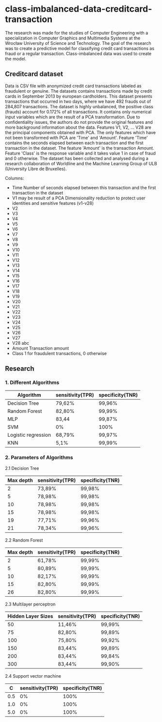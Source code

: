 # class-imbalanced-data-creditcard-transaction

The research was made for the studies of Computer Engineering with a specialization in Computer Graphics and Multimedia Systems at the Wrocław University of Science and Technology. The goal of the research was to create a predictive model for classifying credit card transactions as fraud or a regular transaction. Class-imbalanced data was used to create the model.

## Creditcard dataset

Data is CSV file with anonymized credit card transactions labeled as fraudulent or genuine.
The datasets contains transactions made by credit cards in September 2013 by european cardholders. This dataset presents transactions that occurred in two days, where we have 492 frauds out of 284,807 transactions. The dataset is highly unbalanced, the positive class (frauds) account for 0.172% of all transactions. It contains only numerical input variables which are the result of a PCA transformation.
Due to confidentiality issues, the authors do not provide the original features and more background information about the data. Features V1, V2, ... V28 are the principal components obtained with PCA. The only features which have not been transformed with PCA are 'Time' and 'Amount'. Feature 'Time' contains the seconds elapsed between each transaction and the first transaction in the dataset. The feature 'Amount' is the transaction Amount. Feature 'Class' is the response variable and it takes value 1 in case of fraud and 0 otherwise. The dataset has been collected and analysed during a research collaboration of Worldline and the Machine Learning Group  of ULB (University Libre de Bruxelles).

Columns:

- Time Number of seconds elapsed between this transaction and the first transaction in the dataset
- V1 may be result of a PCA Dimensionality reduction to protect user identities and sensitive features (v1-v28)
- V2
- V3
- V4
- V5
- V6
- V7
- V8
- V9
- V10
- V11
- V12
- V13
- V14
- V15
- V16
- V17
- V18
- V19
- V20
- V21
- V22
- V23
- V24
- V25
- V26
- V27
- V28 abc
- Amount Transaction amount
- Class 1 for fraudulent transactions, 0 otherwise

## Research

### 1. Different  Algorithms

|     Algorithm     |  sensitivity(TPR) |  specificity(TNR)  |
|-------------------|-------------------|--------------------|
|   Decision Tree   |        79,62%     |       99,96%       |
|   Random Forest   |        82,80%     |       99,99%       |
|       MLP         |        83,44      |        99,87%      |
|       SVM         |          0%       |       100%         |
|Logistic regression|        68,79%     |       99,97%       |
|       KNN         |         5,1%      |       99,99%       |

### 2. Parameters of Algorithms

2.1 Decision Tree

|     Max depth     |  sensitivity(TPR) |  specificity(TNR)  |
|-------------------|-------------------|--------------------|
|        2          |       73,89%      |       99,98%       |
|        5          |       78,98%      |       99,98%       |
|        10         |       78,98%      |       99,98%       |
|        15         |       78,98%      |       99,98%       |
|        19         |       77,71%      |       99,96%       |
|        21         |       78,34%      |       99,96%       |

2.2 Random Forest

|     Max depth     |  sensitivity(TPR) |  specificity(TNR)  |
|-------------------|-------------------|--------------------|
|        2          |       61,78%      |       99,99%       |
|        5          |       80,89%      |       99,99%       |
|        10         |       82,17%      |       99,99%       |
|        15         |       82,80%      |       99,99%       |
|        26         |       82,80%      |       99,99%       |

2.3 Multilayer perceptron

| Hidden Layer Sizes |  sensitivity(TPR) |  specificity(TNR)  |
|--------------------|-------------------|--------------------|
|        50          |       11,46%      |       99,99%       |
|        75          |       82,80%      |       99,89%       |
|        100         |       75,80%      |       99,92%       |
|        150         |       83,44%      |       99,89%       |
|        200         |       83,44%      |       99,84%       |
|        300         |       83,44%      |       99,90%       |

2.4 Support vector machine

|         C          |  sensitivity(TPR) |  specificity(TNR)  |
|--------------------|-------------------|--------------------|
|        0.5         |       0%          |       100%         |
|        1.0         |       0%          |       100%         |
|        5.0         |       0%          |       100%         |
